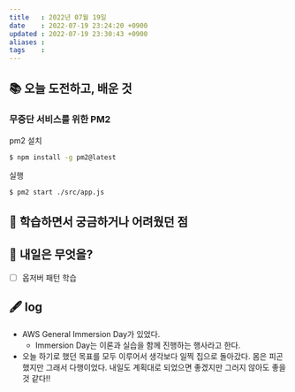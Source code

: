 ```yaml
---
title   : 2022년 07월 19일 
date    : 2022-07-19 23:24:20 +0900
updated : 2022-07-19 23:30:43 +0900
aliases : 
tags    : 
---
```

## 📚 오늘 도전하고, 배운 것
### 무중단 서비스를 위한 PM2
pm2 설치
```bash
$ npm install -g pm2@latest
```

실행
```bash
$ pm2 start ./src/app.js
```

## 🤔 학습하면서 궁금하거나 어려웠던 점 

## 🌅 내일은 무엇을?
- [ ] 옵저버 패턴 학습 

## 🖋 log
- AWS General Immersion Day가 있었다.
  - Immersion Day는 이론과 실습을 함께 진행하는 행사라고 한다.
- 오늘 하기로 했던 목표를 모두 이루어서 생각보다 일찍 집으로 돌아갔다. 몸은 피곤했지만 그래서 다행이었다. 내일도 계획대로 되었으면 좋겠지만 그러지 않아도 좋을 것 같다!!
